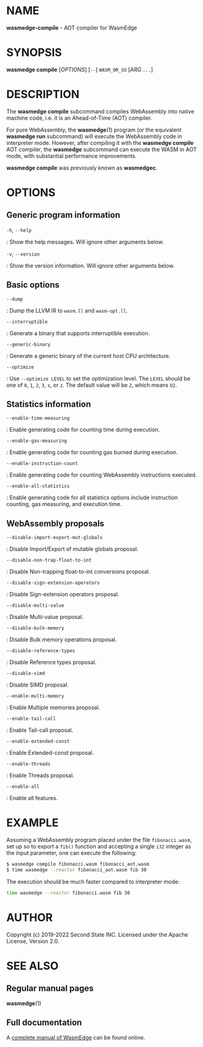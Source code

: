 # NAME

**wasmedge-compile** - AOT compiler for WasmEdge

# SYNOPSIS

**wasmedge compile** [*OPTIONS*] [`--`] `WASM_OR_SO` [*ARG* `...`]

# DESCRIPTION

The **wasmedge compile** subcommand compiles WebAssembly into native machine code, i.e. it is an Ahead-of-Time (AOT) compiler.

For pure WebAssembly, the **wasmedge**(1) program (or the equivalent **wasmedge run** subcommand) will execute the WebAssembly code in interpreter mode.  However, after compiling it with the **wasmedge compile** AOT compiler, the **wasmedge** subcommand can execute the WASM in AOT mode, with substantial performance improvements.

**wasmedge compile** was previously known as **wasmedgec**.

# OPTIONS

## Generic program information

`-h`, `--help`

:   Show the help messages. Will ignore other arguments below.

`-v`, `--version`

:   Show the version information. Will ignore other arguments below.

## Basic options

`--dump`

:   Dump the LLVM IR to `wasm.ll` and `wasm-opt.ll`.

`--interruptible`

:   Generate a binary that supports interruptible execution.

`--generic-binary`

:   Generate a generic binary of the current host CPU architecture.

`--optimize`

:   Use `--optimize LEVEL` to set the optimization level. The `LEVEL` should be one of `0`, `1`, `2`, `3`, `s`, or `z`.
    The default value will be `2`, which means `O2`.

## Statistics information

`--enable-time-measuring`

:   Enable generating code for counting time during execution.

`--enable-gas-measuring`

:   Enable generating code for counting gas burned during execution.

`--enable-instruction-count`

:   Enable generating code for counting WebAssembly instructions executed.

`--enable-all-statistics`

:   Enable generating code for all statistics options include instruction counting, gas measuring, and execution time.

## WebAssembly proposals

`--disable-import-export-mut-globals`

:   Disable Import/Export of mutable globals proposal.

`--disable-non-trap-float-to-int`

:   Disable Non-trapping float-to-int conversions proposal.

`--disable-sign-extension-operators`

:   Disable Sign-extension operators proposal.

`--disable-multi-value`

:   Disable Multi-value proposal.

`--disable-bulk-memory`

:   Disable Bulk memory operations proposal.

`--disable-reference-types`

:   Disable Reference types proposal.

`--disable-simd`

:   Disable SIMD proposal.

`--enable-multi-memory`

:   Enable Multiple memories proposal.

`--enable-tail-call`

:   Enable Tail-call proposal.

`--enable-extended-const`

:   Enable Extended-const proposal.

`--enable-threads`

:   Enable Threads proposal.

`--enable-all`

:   Enable all features.

# EXAMPLE

Assuming a WebAssembly program placed under the file `fibonacci.wasm`, set up
so to export a `fib()` function and accepting a single `i32` integer as the
input parameter, one can execute the following:

```bash
$ wasmedge compile fibonacci.wasm fibonacci_aot.wasm
$ time wasmedge --reactor fibonacci_aot.wasm fib 30
```

The execution should be much faster compared to interpreter mode:

```bash
time wasmedge --reactor fibonacci.wasm fib 30
```

# AUTHOR

Copyright (c) 2019-2022 Second State INC. Licensed under the Apache License,
Version 2.0.

# SEE ALSO

## Regular manual pages

**wasmedge**(1)

## Full documentation

A [complete manual of WasmEdge](https://wasmedge.org/docs/) can be found online.
